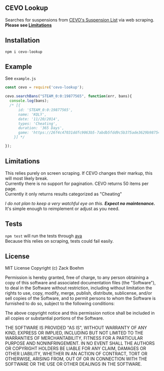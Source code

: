 ## CEVO Lookup

Searches for suspensions from [CEVO's Suspension List](https://cevo.com/member/bans/) via web scraping. **Please see [Limitations](#limitations)**

## Installation
`npm i cevo-lookup`

## Example
See `example.js`

```javascript
const cevo = require('cevo-lookup');

cevo.searchBans("STEAM_0:0:19877565", function(err, bans){
  console.log(bans);
  /* [{
      id: 'STEAM_0:0:19877565',
      name: 'KQLY',
      date: '11/20/2014',
      types: 'Cheating',
      duration: '365 Days',
      game: 'https://26f4c47031ddfc9063b5-7abdb5fdd9c5b375ade3629b98754f69.ssl.cf2.rackcdn.com/1376430959_game-icon-53.png'
    }] */

});
```

## Limitations

This relies purely on screen scraping. If CEVO changes their markup, this will most likely break.  
Currently there is no support for pagination. CEVO returns 50 items per page.  
Currently it only returns results categorized as "Cheating"

_I do not plan to keep a very watchful eye on this. __Expect no maintenance.___  
It's simple enough to reimplement or adjust as you need.

## Tests

`npm test` will run the tests through [ava](https://github.com/avajs/ava)  
Because this relies on scraping, tests could fail easily.

## License

MIT License
Copyright (c) Zack Boehm

Permission is hereby granted, free of charge, to any person obtaining a copy of this software and associated documentation files (the "Software"), to deal in the Software without restriction, including without limitation the rights to use, copy, modify, merge, publish, distribute, sublicense, and/or sell copies of the Software, and to permit persons to whom the Software is furnished to do so, subject to the following conditions:

The above copyright notice and this permission notice shall be included in all copies or substantial portions of the Software.

THE SOFTWARE IS PROVIDED "AS IS", WITHOUT WARRANTY OF ANY KIND, EXPRESS OR IMPLIED, INCLUDING BUT NOT LIMITED TO THE WARRANTIES OF MERCHANTABILITY, FITNESS FOR A PARTICULAR PURPOSE AND NONINFRINGEMENT. IN NO EVENT SHALL THE AUTHORS OR COPYRIGHT HOLDERS BE LIABLE FOR ANY CLAIM, DAMAGES OR OTHER LIABILITY, WHETHER IN AN ACTION OF CONTRACT, TORT OR OTHERWISE, ARISING FROM, OUT OF OR IN CONNECTION WITH THE SOFTWARE OR THE USE OR OTHER DEALINGS IN THE SOFTWARE.
